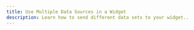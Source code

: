 ```yaml
---
title: Use Multiple Data Sources in a Widget
description: Learn how to send different data sets to your widget..
---
```

